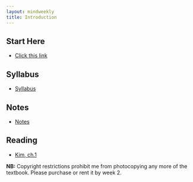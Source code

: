 ```yaml
---
layout: mindweekly
title: Introduction
---
```


## Start Here
+ [Click this link](start)

## Syllabus
+ [Syllabus](/self/Syllabus.pdf)

## Notes
+ [Notes](notes)

## Reading
+ [Kim, ch.1](kim1and2.pdf)

**NB:** Copyright restrictions prohibit me from photocopying any more of the textbook. Please purchase or rent it by week 2. 


